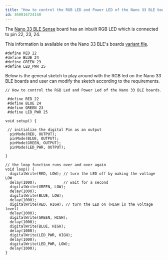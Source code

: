 ```yaml
---
title: "How to control the RGB LED and Power LED of the Nano 33 BLE boards?"
id: 360016724140
---
```


The [Nano 33 BLE Sense](https://store.arduino.cc/products/arduino-nano-33-ble-sense) board has an inbuilt RGB LED which is connected to pin 22, 23, 24.

This information is available on the Nano 33 BLE's boards [variant file](https://github.com/arduino/ArduinoCore-nRF528x-mbedos/blob/master/variants/ARDUINO_NANO33BLE/pins_arduino.h#L54).

```arduino
#define RED 22     
#define BLUE 24     
#define GREEN 23
#define LED_PWR 25
```

Below is the general sketch to play around with the RGB led on the Nano 33 BLE boards and user can modify the sketch according to the requirements.

```arduino
// How to control the RGB Led and Power Led of the Nano 33 BLE boards.  

 #define RED 22     
 #define BLUE 24     
 #define GREEN 23
 #define LED_PWR 25

void setup() {

 // initialize the digital Pin as an output
  pinMode(RED, OUTPUT);
  pinMode(BLUE, OUTPUT);
  pinMode(GREEN, OUTPUT);
  pinMode(LED_PWR, OUTPUT);

}

// the loop function runs over and over again
void loop() {
  digitalWrite(RED, LOW); // turn the LED off by making the voltage LOW
  delay(1000);            // wait for a second
  digitalWrite(GREEN, LOW);
  delay(1000);  
  digitalWrite(BLUE, LOW);
  delay(1000);  
  digitalWrite(RED, HIGH); // turn the LED on (HIGH is the voltage level)
  delay(1000);                         
  digitalWrite(GREEN, HIGH);
  delay(1000);  
  digitalWrite(BLUE, HIGH);
  delay(1000);  
  digitalWrite(LED_PWR, HIGH);
  delay(1000);  
  digitalWrite(LED_PWR, LOW);
  delay(1000);  
}
```

